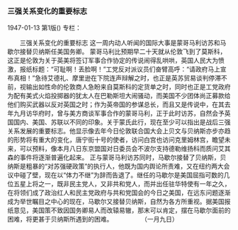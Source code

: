 ### 三强关系变化的重要标志

1947-01-13
第1版()
专栏：

　　三强关系变化的重要标志
    这一周内动人听闻的国际大事是蒙哥马利访苏和马歇尔接替贝纳斯任美国务卿。
    蒙哥马利比预期早二十天就从伦敦飞到了莫斯科，这正是伦敦为关于英美将签订军事合作协定的传说闹得乱哄哄，英国人民大为愤激，报纸标题：“可耻啊！丢脸啊！”工党反对派议员们奋臂高呼：“请政府马上宣布真相！”急待艾德礼、摩里逊在下院连声辩解之时，也正是英苏贸易谈判停滞不前，视输出如性命的伦敦商人急盼来自莫斯科的定货单之时，同时也正是工党政府为配有美式火焰投掷器的犹太人在巴勒斯坦大闹骚动，而美国不少团体尚正募款给他们购买武器以反对英国之时；作为英帝国的参谋总长，而且又是传说中，在其去年九月访华府时，曾与美方商谈军事合作的蒙哥马利，正于此时访苏，自然会予英国国内、美国、苏联以不同的印象。关于蒙氏此行，现在至少可以指出是战后三强关系发展的重要标志。他显示像去年今日伦敦联合国大会上贝文与贝纳斯亦步亦趋的形势将有重大的变化，唐宁街十号的使者，访问白宫也访问克里姆林宫，瞻望未来，可以预料，像本月八日东京盟国对日委员会不波尔支持德勒维扬科而质问艾其森的事件将逐渐普遍化起来。
    正与蒙哥马利访苏同时，马歇尔接替了贝纳斯，贝纳斯是粗暴的“对苏强硬政策”的执行人，他既为国内舆论所责难，又在纽约两大会议中碰了壁，现在以“体力不继”为辞而告退了。继任的马歇尔是美国屈指可数的几位五星上将之一，既非民主党人，又非共和党人，而并出任驻华特使有一年之久，在将领们成了政治红人和民主党政府与共和党国会的今日之美国，在远东问题逐渐成为举世瞩目之中心的现在，马歇尔又接替贝纳斯，自然为各方所重视。据美国报纸意见，美国策不致因国务卿易人而改辕易辙，那末可以肯定，摆在马歇尔面前的困难，将更甚于贝纳斯所遇到的困难。
　　　　      （一月九日）
